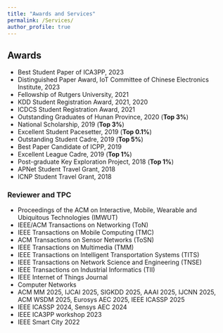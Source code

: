 ```yaml
---
title: "Awards and Services"
permalink: /Services/
author_profile: true
---
```

## Awards

* Best Student Paper of ICA3PP, 2023
* Distinguished Paper Award, IoT Committee of Chinese Electronics Institute, 2023
* Fellowship of Rutgers University, 2021
* KDD Student Registration Award, 2021, 2020
* ICDCS Student Registration Award, 2021
* Outstanding Graduates of Hunan Province, 2020 (**Top 3%**)
* National Scholarship, 2019 (**Top 3%**)
* Excellent Student Pacesetter, 2019 (**Top 0.1%**)
* Outstanding Student Cadre, 2019 (**Top 5%**)
* Best Paper Candidate of ICPP, 2019
* Excellent League Cadre, 2019 (**Top 1%**)
* Post-graduate Key Exploration Project, 2018 (**Top 1%**)
* APNet Student Travel Grant, 2018
* ICNP Student Travel Grant, 2018


### Reviewer and TPC

* Proceedings of the ACM on Interactive, Mobile, Wearable and Ubiquitous Technologies (IMWUT)
* IEEE/ACM Transactions on Networking (ToN)
* IEEE Transactions on Mobile Computing (TMC)
* ACM Transactions on Sensor Networks (ToSN)
* IEEE Transactions on Multimedia (TMM)
* IEEE Transactions on Intelligent Transportation Systems (TITS)
* IEEE Transactions on Network Science and Engineering (TNSE)
* IEEE Transactions on Industrial Informatics (TII)
* IEEE Internet of Things Journal
* Computer Networks
* ACM MM 2025, IJCAI 2025, SIGKDD 2025, AAAI 2025, IJCNN 2025, ACM WSDM 2025, Eurosys AEC 2025, IEEE ICASSP 2025
* IEEE ICASSP 2024, Sensys AEC 2024
* IEEE ICA3PP workshop 2023
* IEEE Smart City 2022






